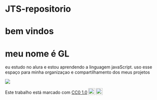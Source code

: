 # JTS-repositorio

# bem vindos 

# meu nome é GL 

eu estudo no alura e estou aprendendo a linguagem javaScript.
uso esse espaço para minha organizaçao e compartilhamento dos meus projetos



![](https://i.giphy.com/media/v1.Y2lkPTc5MGI3NjExbTMyZDE2NGg0dHY3d253YWN3dmY5MzV1Y3MwMGFpZnkzdHR3bGg5NSZlcD12MV9pbnRlcm5hbF9naWZfYnlfaWQmY3Q9Zw/fnix5judzLJDJTaLgm/giphy.gif)




<p xmlns:cc="http://creativecommons.org/ns#" >Este trabalho está marcado com <a href="https://creativecommons.org/publicdomain/zero/1.0/?ref=chooser-v1" target="_blank" rel="license noopener noreferrer" style="display:inline-block;">CC0 1.0<img style="height:22px!important;margin-left:3px;vertical-align:text-bottom;" src="https://mirrors.creativecommons.org/presskit/icons/cc.svg?ref=chooser-v1" alt=""><img style="height:22px!important;margin-left:3px;vertical-align:text-bottom;" src="https://mirrors.creativecommons.org/presskit/icons/zero.svg?ref=chooser-v1" alt=""></a></p>

